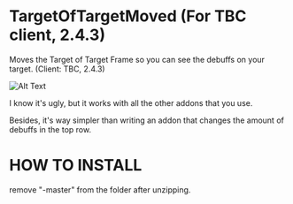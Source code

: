 # TargetOfTargetMoved (For TBC client, 2.4.3)
Moves the Target of Target Frame so you can see the debuffs on your target. (Client: TBC, 2.4.3)


![Alt Text](https://i.imgur.com/ORsyThR.png)

I know it's ugly, but it works with all the other addons that you use.


Besides, it's way simpler than writing an addon that changes the amount of debuffs in the top row.

# HOW TO INSTALL
remove "-master" from the folder after unzipping.
